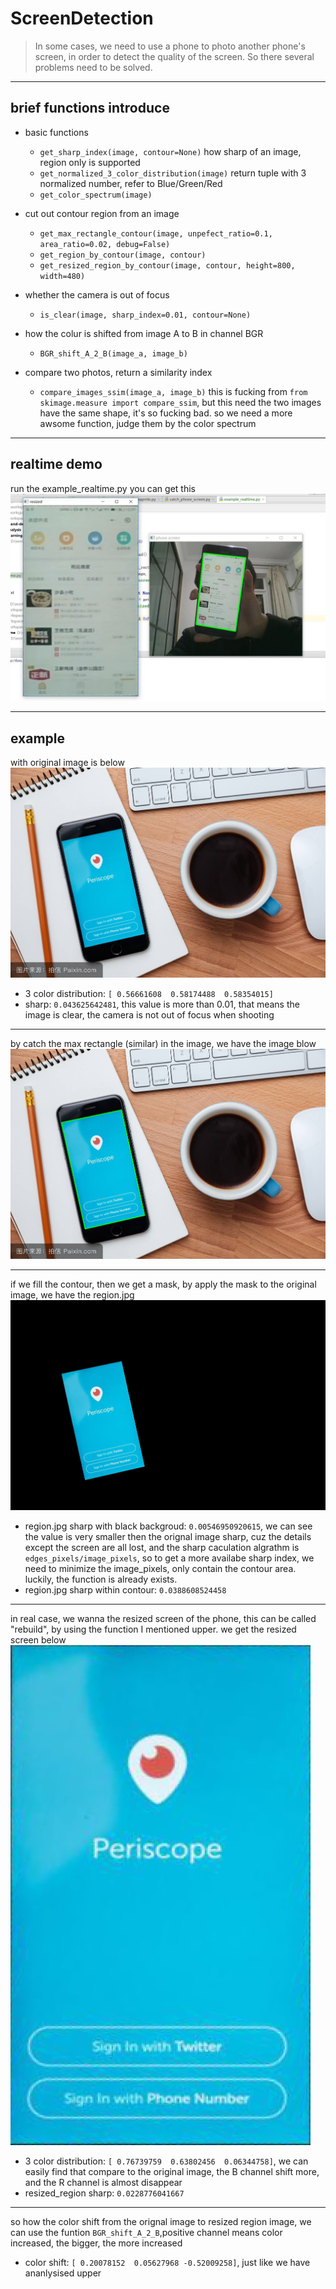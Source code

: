 # ScreenDetection
>In some cases, we need to use a phone to photo another phone's screen, in order to detect the quality of the screen. So there several problems need to be solved.

---

## brief functions introduce
* basic functions
	 * `get_sharp_index(image, contour=None)` how sharp of an image, region only is supported
	 * `get_normalized_3_color_distribution(image)` return tuple with 3 normalized number, refer to Blue/Green/Red
	 * `get_color_spectrum(image)`
* cut out contour region from an image
	* `get_max_rectangle_contour(image, unpefect_ratio=0.1, area_ratio=0.02, debug=False)` 
	* `get_region_by_contour(image, contour)`
	* `get_resized_region_by_contour(image, contour, height=800, width=480)`

* whether the camera is out of focus
    * `is_clear(image, sharp_index=0.01, contour=None)`

* how the colur is shifted from image A to B in channel BGR
	* `BGR_shift_A_2_B(image_a, image_b)`

* compare two photos, return a similarity index
	* `compare_images_ssim(image_a, image_b)` this is fucking from `from skimage.measure import compare_ssim`, but this need the two images have the same shape, it's so fucking bad. so we need a more awsome function, judge them by the color spectrum

---

## realtime demo
run the example_realtime.py you can get this
![avatar](https://raw.githubusercontent.com/satomic/ScreenDetection/master/example/realtime_demo.jpg)

---

## example
with original image is below
![avatar](https://raw.githubusercontent.com/satomic/ScreenDetection/master/pic/phone_1.jpg)
* 3 color distribution: `[ 0.56661608  0.58174488  0.58354015]`
* sharp: `0.043625642481`, this value is more than 0.01, that means the image is clear, the camera is not out of focus when shooting

---

by catch the max rectangle (similar) in the image, we have the image blow
![avatar](https://raw.githubusercontent.com/satomic/ScreenDetection/master/example/image_with_cnt.jpg)

---

if we fill the contour, then we get a mask, by apply the mask to the original image, we have the region.jpg
![avatar](https://raw.githubusercontent.com/satomic/ScreenDetection/master/example/region.jpg)
* region.jpg sharp with black backgroud: `0.00546950920615`, we can see the value is very smaller then the orignal image sharp, cuz the details except the screen are all lost, and the sharp caculation algrathm is `edges_pixels/image_pixels`, so to get a more availabe sharp index, we need to minimize the image_pixels, only contain the contour area. luckily,  the function is already exists.
* region.jpg sharp within contour: `0.0388608524458`

---

in real case, we wanna the resized screen of the phone, this can be called "rebuild", by using the function I mentioned upper. we get the resized screen below<br/>
![avatar](https://raw.githubusercontent.com/satomic/ScreenDetection/master/example/resized_region.jpg)
* 3 color distribution:  `[ 0.76739759  0.63802456  0.06344758]`, we can easily find that compare to the original image, the B channel shift more, and the R channel is almost disappear
* resized_region sharp: `0.0228776041667`

---

so how the color shift from the orignal image to resized region image, we can use the funtion `BGR_shift_A_2_B`,positive channel means color increased, the bigger, the more increased
* color shift: `[ 0.20078152  0.05627968 -0.52009258]`, just like we have ananlysised upper
